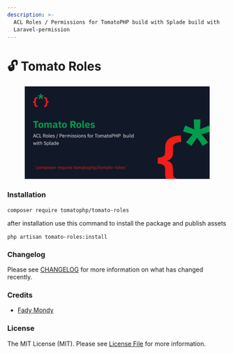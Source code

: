 ```yaml
---
description: >-
  ACL Roles / Permissions for TomatoPHP build with Splade build with
  Laravel-permission
---
```


# 🔓 Tomato Roles

<figure><img src="../../.gitbook/assets/screenshot (18).png" alt=""><figcaption></figcaption></figure>

### Installation

```
composer require tomatophp/tomato-roles
```

after installation use this command to install the package and publish assets

```
php artisan tomato-roles:install
```

### Changelog

Please see [CHANGELOG](https://github.com/tomatophp/tomato-roles/blob/master/CHANGELOG.md) for more information on what has changed recently.

### Credits

* [Fady Mondy](https://www.github.com/3x1io)

### License

The MIT License (MIT). Please see [License File](https://github.com/tomatophp/tomato-roles/blob/master/LICENSE.md) for more information.
